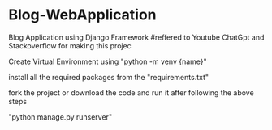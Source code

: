 # Blog-WebApplication
Blog Application using Django Framework
#reffered to Youtube ChatGpt and Stackoverflow for making this projec

Create Virtual Environment using 
"python -m venv {name}"

install all the required packages from the "requirements.txt" 

fork the project or download the code and run it after following the above steps

"python manage.py runserver"
